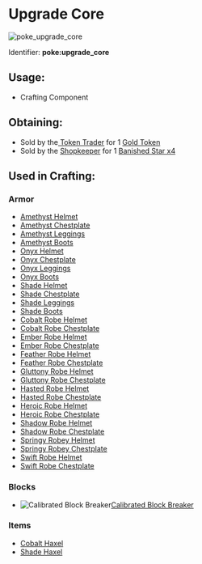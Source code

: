 # Upgrade Core

![poke\_upgrade\_core](https://github.com/ItsMePok/PFE/assets/136857747/38584129-72d6-42b8-a69b-cd3b461025e8)

Identifier: **poke:upgrade\_core**

## Usage:

* Crafting Component

## Obtaining:

* Sold by the[ Token Trader](../../mobs/traders/token-trader.md) for 1 [Gold Token](../tokens/gold-token.md)
* Sold by the [Shopkeeper](../../mobs/traders/shopkeeper.md) for 1 [Banished Star x4](../banished-stars/banished-star-x4.md)

## Used in Crafting:

### Armor

* [Amethyst Helmet](https://github.com/ItsMePok/PFE/wiki/Amethyst-Armor#amethyst-helmet)
* [Amethyst Chestplate](https://github.com/ItsMePok/PFE/wiki/Amethyst-Armor#amethyst-chestplate)
* [Amethyst Leggings](https://github.com/ItsMePok/PFE/wiki/Amethyst-Armor#amethyst-leggings)
* [Amethyst Boots](https://github.com/ItsMePok/PFE/wiki/Amethyst-Armor#amethyst-boots)
* [Onyx Helmet](https://github.com/ItsMePok/PFE/wiki/Onyx-Armor#onyx-helmet)
* [Onyx Chestplate](https://github.com/ItsMePok/PFE/wiki/Onyx-Armor#onyx-chestplate)
* [Onyx Leggings](https://github.com/ItsMePok/PFE/wiki/Onyx-Armor#onyx-leggings)
* [Onyx Boots](https://github.com/ItsMePok/PFE/wiki/Onyx-Armor#onyx-boots)
* [Shade Helmet](https://github.com/ItsMePok/PFE/wiki/Shade-Armor#shade-helmet)
* [Shade Chestplate](https://github.com/ItsMePok/PFE/wiki/Shade-Armor#shade-chestplate)
* [Shade Leggings](https://github.com/ItsMePok/PFE/wiki/Shade-Armor#shade-leggings)
* [Shade Boots](https://github.com/ItsMePok/PFE/wiki/Shade-Armor#shade-boots)
* [Cobalt Robe Helmet](https://github.com/ItsMePok/PFE/wiki/Cobalt-Robe#helmet)
* [Cobalt Robe Chestplate](https://github.com/ItsMePok/PFE/wiki/Cobalt-Robe#chestplate)
* [Ember Robe Helmet](https://github.com/ItsMePok/PFE/wiki/Ember-Robe#helmet)
* [Ember Robe Chestplate](https://github.com/ItsMePok/PFE/wiki/Ember-Robe#chestplate)
* [Feather Robe Helmet](https://github.com/ItsMePok/PFE/wiki/Feather-Robe#helmet)
* [Feather Robe Chestplate](https://github.com/ItsMePok/PFE/wiki/Feather-Robe#chestplate)
* [Gluttony Robe Helmet](https://github.com/ItsMePok/PFE/wiki/Gluttony-Robe#helmet)
* [Gluttony Robe Chestplate](https://github.com/ItsMePok/PFE/wiki/Gluttony-Robe#chestplate)
* [Hasted Robe Helmet](https://github.com/ItsMePok/PFE/wiki/Hasted-Robe#helmet)
* [Hasted Robe Chestplate](https://github.com/ItsMePok/PFE/wiki/Hasted-Robe#chestplate)
* [Heroic Robe Helmet](https://github.com/ItsMePok/PFE/wiki/Heroic-Robe#helmet)
* [Heroic Robe Chestplate](https://github.com/ItsMePok/PFE/wiki/Heroic-Robe#chestplate)
* [Shadow Robe Helmet](https://github.com/ItsMePok/PFE/wiki/Shadow-Robe#helmet)
* [Shadow Robe Chestplate](https://github.com/ItsMePok/PFE/wiki/Shadow-Robe#chestplate)
* [Springy Robey Helmet](https://github.com/ItsMePok/PFE/wiki/Springy-Robey#helmet)
* [Springy Robey Chestplate](https://github.com/ItsMePok/PFE/wiki/Springy-Robey#chestplate)
* [Swift Robe Helmet](https://github.com/ItsMePok/PFE/wiki/Swift-Robe#helmet)
* [Swift Robe Chestplate](https://github.com/ItsMePok/PFE/wiki/Swift-Robe#chestplate)

### Blocks

* <img src="https://github.com/user-attachments/assets/02ae54a7-e8a3-4888-b37e-b83721e6ab63" alt="Calibrated Block Breaker" data-size="line">[Calibrated Block Breaker](../../blocks/automation/cobblestone-generator-2.md)

### Items

* [Cobalt Haxel](../../tools/haxel/cobalt-haxel.md)
* [Shade Haxel](../../tools/haxel/shade-haxel.md)
